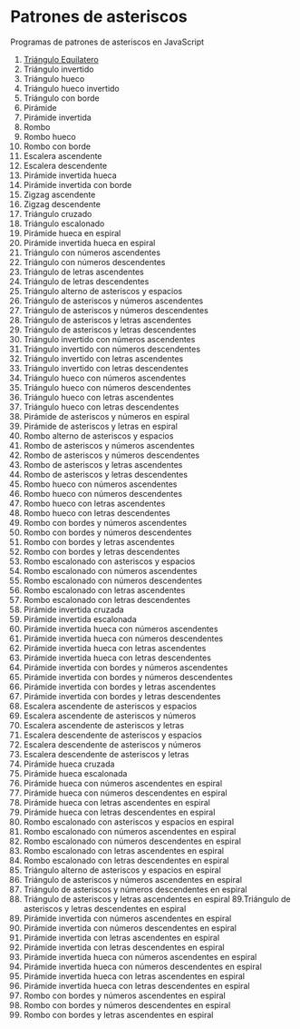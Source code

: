 # Patrones de asteriscos
Programas de patrones de asteriscos en JavaScript

1. [Triángulo Equilatero](/triangulo-equilatero.md)
2. Triángulo invertido
3. Triángulo hueco
4. Triángulo hueco invertido
5. Triángulo con borde
6. Pirámide
7. Pirámide invertida
8. Rombo
9. Rombo hueco
10. Rombo con borde
11. Escalera ascendente
12. Escalera descendente
13. Pirámide invertida hueca
14. Pirámide invertida con borde
15. Zigzag ascendente
16. Zigzag descendente
17. Triángulo cruzado
18. Triángulo escalonado
19. Pirámide hueca en espiral
20. Pirámide invertida hueca en espiral
21. Triángulo con números ascendentes
22. Triángulo con números descendentes
23. Triángulo de letras ascendentes
24. Triángulo de letras descendentes
25. Triángulo alterno de asteriscos y espacios
26. Triángulo de asteriscos y números ascendentes
27. Triángulo de asteriscos y números descendentes
28. Triángulo de asteriscos y letras ascendentes
29. Triángulo de asteriscos y letras descendentes
30. Triángulo invertido con números ascendentes
31. Triángulo invertido con números descendentes
32. Triángulo invertido con letras ascendentes
33. Triángulo invertido con letras descendentes
34. Triángulo hueco con números ascendentes
35. Triángulo hueco con números descendentes
36. Triángulo hueco con letras ascendentes
37. Triángulo hueco con letras descendentes
38. Pirámide de asteriscos y números en espiral
39. Pirámide de asteriscos y letras en espiral
40. Rombo alterno de asteriscos y espacios
41. Rombo de asteriscos y números ascendentes
42. Rombo de asteriscos y números descendentes
43. Rombo de asteriscos y letras ascendentes
44. Rombo de asteriscos y letras descendentes
45. Rombo hueco con números ascendentes
46. Rombo hueco con números descendentes
47. Rombo hueco con letras ascendentes
48. Rombo hueco con letras descendentes
49. Rombo con bordes y números ascendentes
50. Rombo con bordes y números descendentes
51. Rombo con bordes y letras ascendentes
52. Rombo con bordes y letras descendentes
53. Rombo escalonado con asteriscos y espacios
54. Rombo escalonado con números ascendentes
55. Rombo escalonado con números descendentes
56. Rombo escalonado con letras ascendentes
57. Rombo escalonado con letras descendentes
58. Pirámide invertida cruzada
59. Pirámide invertida escalonada
60. Pirámide invertida hueca con números ascendentes
61. Pirámide invertida hueca con números descendentes
62. Pirámide invertida hueca con letras ascendentes
63. Pirámide invertida hueca con letras descendentes
64. Pirámide invertida con bordes y números ascendentes
65. Pirámide invertida con bordes y números descendentes
66. Pirámide invertida con bordes y letras ascendentes
67. Pirámide invertida con bordes y letras descendentes
68. Escalera ascendente de asteriscos y espacios
69. Escalera ascendente de asteriscos y números
70. Escalera ascendente de asteriscos y letras
71. Escalera descendente de asteriscos y espacios
72. Escalera descendente de asteriscos y números
73. Escalera descendente de asteriscos y letras
74. Pirámide hueca cruzada
75. Pirámide hueca escalonada
76. Pirámide hueca con números ascendentes en espiral
77. Pirámide hueca con números descendentes en espiral
78. Pirámide hueca con letras ascendentes en espiral
79. Pirámide hueca con letras descendentes en espiral
80. Rombo escalonado con asteriscos y espacios en espiral
81. Rombo escalonado con números ascendentes en espiral
82. Rombo escalonado con números descendentes en espiral
83. Rombo escalonado con letras ascendentes en espiral
84. Rombo escalonado con letras descendentes en espiral
85. Triángulo alterno de asteriscos y espacios en espiral
86. Triángulo de asteriscos y números ascendentes en espiral
87. Triángulo de asteriscos y números descendentes en espiral
88. Triángulo de asteriscos y letras ascendentes en espiral
89.Triángulo de asteriscos y letras descendentes en espiral
90. Pirámide invertida con números ascendentes en espiral
91. Pirámide invertida con números descendentes en espiral
92. Pirámide invertida con letras ascendentes en espiral
93. Pirámide invertida con letras descendentes en espiral
94. Pirámide invertida hueca con números ascendentes en espiral
95. Pirámide invertida hueca con números descendentes en espiral
96. Pirámide invertida hueca con letras ascendentes en espiral
97. Pirámide invertida hueca con letras descendentes en espiral
98. Rombo con bordes y números ascendentes en espiral
99. Rombo con bordes y números descendentes en espiral
100. Rombo con bordes y letras ascendentes en espiral

